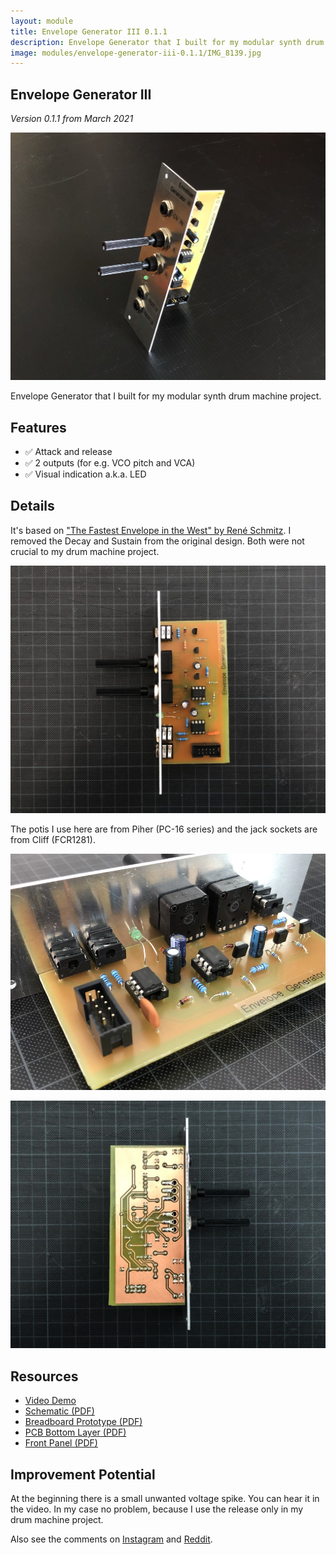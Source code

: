 ```yaml
---
layout: module
title: Envelope Generator III 0.1.1
description: Envelope Generator that I built for my modular synth drum machine project.
image: modules/envelope-generator-iii-0.1.1/IMG_8139.jpg
---
```


## Envelope Generator III

*Version 0.1.1 from March 2021*

![](IMG_8139.jpg)

Envelope Generator that I built for my modular synth drum machine project.

## Features

* ✅ Attack and release
* ✅ 2 outputs (for e.g. VCO pitch and VCA)
* ✅ Visual indication a.k.a. LED

## Details

It's based on ["The Fastest Envelope in the West" by René Schmitz](https://www.schmitzbits.de/adsr.html). I removed the Decay and Sustain from the original design. Both were not crucial to my drum machine project. 

![](IMG_8140.jpg)

The potis I use here are from Piher (PC-16 series) and the jack sockets are from Cliff (FCR1281).

![](IMG_8142.jpg)

![](IMG_8141.jpg)

## Resources

* [Video Demo](Bumm-Bumm-Garage-Envelope-Generator-III-0.1.1-Video-Demo.mp4)
* [Schematic (PDF)](Bumm-Bumm-Garage-Envelope-Generator-III-0.1.1-Schematic.pdf)
* [Breadboard Prototype (PDF)](Bumm-Bumm-Garage-Envelope-Generator-III-0.1.1-Breadboard-Prototype.pdf)
* [PCB Bottom Layer (PDF)](Bumm-Bumm-Garage-Envelope-Generator-III-0.1.1-PCB-Bottom-Layer.pdf)
* [Front Panel (PDF)](Bumm-Bumm-Garage-Envelope-Generator-III-0.1.1-Panel.pdf)

## Improvement Potential

At the beginning there is a small unwanted voltage spike. You can hear it in the video. In my case no problem, because I use the release only in my drum machine project.

Also see the comments on [Instagram](https://www.instagram.com/p/CNuiDEiBc5Y/) and [Reddit](https://www.reddit.com/r/synthdiy/comments/ms2epn/envelope_generator_ar_in_eurorack_format/).